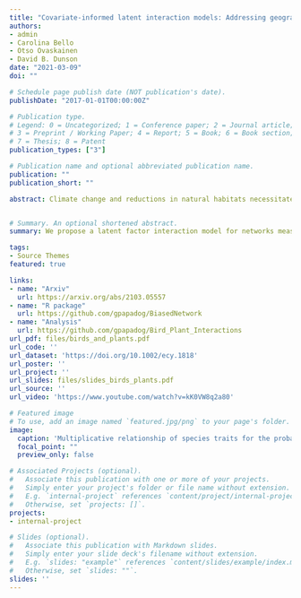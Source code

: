 ```yaml
---
title: "Covariate-informed latent interaction models: Addressing geographic & taxonomic bias in predicting bird-plant interactions"
authors:
- admin
- Carolina Bello
- Otso Ovaskainen
- David B. Dunson
date: "2021-03-09"
doi: ""

# Schedule page publish date (NOT publication's date).
publishDate: "2017-01-01T00:00:00Z"

# Publication type.
# Legend: 0 = Uncategorized; 1 = Conference paper; 2 = Journal article;
# 3 = Preprint / Working Paper; 4 = Report; 5 = Book; 6 = Book section;
# 7 = Thesis; 8 = Patent
publication_types: ["3"]

# Publication name and optional abbreviated publication name.
publication: ""
publication_short: ""

abstract: Climate change and reductions in natural habitats necessitate that we better understand species’ interactivity and how biological communities respond to environmental changes. How- ever, ecological studies of species’ interactions are limited by geographic and taxonomic bias which can lead to severe under-representation of certain species and distort our understanding of inter-species interactions. We illustrate that ignoring these biases can result in poor perfor- mance. We develop a model for predicting species’ interactions that a) accounts for errors in the recorded interaction networks, b) addresses the geographic and taxonomic bias of exist- ing studies, c) is based on latent factors to increase flexibility and borrow information across species, d) incorporates covariates in a flexible manner to inform the latent factors, and e) uses a meta-analysis data set from 166 individual studies. We focus on interactions among 242 birds and 511 plants in the Brazilian Atlantic Forest, and identify 5% of pairs of species with an un- recorded interaction, but posterior probability of existing that is over 80%. Finally, we develop a permutation-based variable importance procedure and identify that a bird’s body mass and a plant’s fruit diameter are most important in driving the presence and detection of species interactions, with a multiplicative relationship.


# Summary. An optional shortened abstract.
summary: We propose a latent factor interaction model for networks measure with error, and a variable importance metric for latent models. We use the model to address the geographic and taxonomic bias of ecological studies of species' interactions, and identify the important bird and plant covariates for forming and detecting interactions.

tags:
- Source Themes
featured: true

links:
- name: "Arxiv"
  url: https://arxiv.org/abs/2103.05557
- name: "R package"
  url: https://github.com/gpapadog/BiasedNetwork
- name: "Analysis"
  url: https://github.com/gpapadog/Bird_Plant_Interactions
url_pdf: files/birds_and_plants.pdf
url_code: ''
url_dataset: 'https://doi.org/10.1002/ecy.1818'
url_poster: ''
url_project: ''
url_slides: files/slides_birds_plants.pdf
url_source: ''
url_video: 'https://www.youtube.com/watch?v=kK0VW8q2a80'

# Featured image
# To use, add an image named `featured.jpg/png` to your page's folder. 
image:
  caption: 'Multiplicative relationship of species traits for the probability of interaction'
  focal_point: ""
  preview_only: false

# Associated Projects (optional).
#   Associate this publication with one or more of your projects.
#   Simply enter your project's folder or file name without extension.
#   E.g. `internal-project` references `content/project/internal-project/index.md`.
#   Otherwise, set `projects: []`.
projects:
- internal-project

# Slides (optional).
#   Associate this publication with Markdown slides.
#   Simply enter your slide deck's filename without extension.
#   E.g. `slides: "example"` references `content/slides/example/index.md`.
#   Otherwise, set `slides: ""`.
slides: ''
---
```


